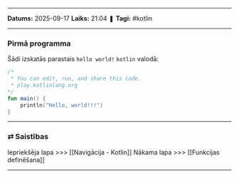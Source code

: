 ___

**Datums:** 2025-09-17
**Laiks:** 21:04
❚ **Tagi:** #kotlin 

---
### Pirmā programma

Šādi izskatās parastais `hello world!` `kotlin` valodā:

```kotlin
/*
 * You can edit, run, and share this code.
 * play.kotlinlang.org
*/
fun main() {
    println("Hello, world!!!")
}
```

---
### ⇄ Saistības

Iepriekšēja lapa >>> [[Navigācija - Kotlin]]
Nākama lapa >>> [[Funkcijas definēšana]]

---